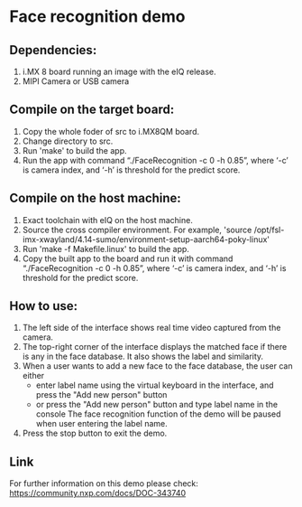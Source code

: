 # Face recognition demo
## Dependencies:
1. i.MX 8 board running an image with the eIQ release.
2. MIPI Camera or USB camera 

## Compile on the target board:
1. Copy the whole foder of src to i.MX8QM board.
2. Change directory to src.
3. Run 'make' to build the app.
4. Run the app with command “./FaceRecognition -c 0 -h 0.85”, where ‘-c’ is camera index, and ‘-h’ is threshold for the predict score.

## Compile on the host machine:
1. Exact toolchain with eIQ on the host machine.
2. Source the cross compiler environment. For example, 'source /opt/fsl-imx-xwayland/4.14-sumo/environment-setup-aarch64-poky-linux'
3. Run 'make -f Makefile.linux' to build the app.
4. Copy the built app to the board and run it with command “./FaceRecognition -c 0 -h 0.85”, where ‘-c’ is camera index, and ‘-h’ is threshold for the predict score.

## How to use:
1. The left side of the interface shows real time video captured from the camera.
2. The top-right corner of the interface displays the matched face if there is any in the face database.
   It also shows the label and similarity.
3. When a user wants to add a new face to the face database, the user can either
   - enter label name using the virtual keyboard in the interface, and press the "Add new person" button
   - or press the "Add new person" button and type label name in the console
  The face recognition function of the demo will be paused when user entering the label name.
4. Press the stop button to exit the demo.

## Link

For further information on this demo please check:
https://community.nxp.com/docs/DOC-343740
